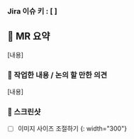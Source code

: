 ### Jira 이슈 키 : [ ]

## 📌 MR 요약

[내용]

### 🌱 작업한 내용 / 논의 할 만한 의견

[내용]

### 📸 스크린샷

- [ ] 이미지 사이즈 조절하기 {: width="300"}
